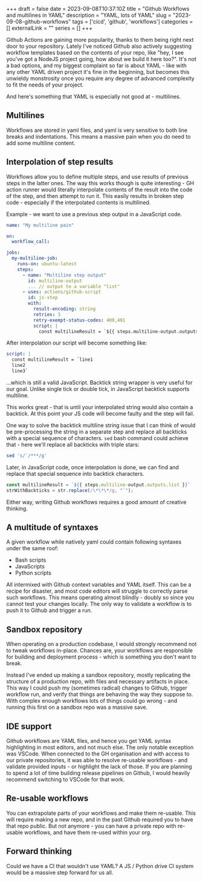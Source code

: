+++ 
draft = false 
date = 2023-09-08T10:37:10Z
title = "Github Workflows and multilines in YAML"
description = "YAML, lots of YAML"
slug = "2023-09-08-github-workflows" 
tags = ['cicd', 'github', 'workflows']
categories = []
externalLink = ""
series = []
+++

Github Actions are gaining more popularity, thanks to them being right next door to your repository. Lately I've noticed Github also actively suggesting workflow templates based on the contents of your repo, like "hey, I see you've got a NodeJS project going, how about we build it here too?". It's not a bad options, and my biggest complaint so far is about YAML - like with any other YAML driven project it's fine in the beginning, but becomes this unwieldy monstrosity once you require any degree of advanced complexity to fit the needs of your project.

And here's something that YAML is especially not good at - multilines.

## Multilines

Workflows are stored in yaml files, and yaml is very sensitive to both line breaks and indentations. This means a massive pain when you do need to add some multiline content.

## Interpolation of step results

Workflows allow you to define multiple steps, and use results of previous steps in the latter ones. The way this works though is quite interesting - GH action runner would literally interpolate contents of the result into the code of the step, and then attempt to run it. This easily results in broken step code - especially if the interpolated contents is multilined.

Example - we want to use a previous step output in a JavaScript code.

```yaml
name: "My multiline pain"

on:
  workflow_call:

jobs:
  my-multiline-job:
    runs-on: ubuntu-latest
    steps:
      - name: "Multiline step output"
        id: multiline-output
        ... // output to a variable "list"
      - uses: actions/github-script
        id: js-step
        with:
          result-encoding: string
          retries: 3
          retry-exempt-status-codes: 400,401
          script: |
            const multilineResult = `${{ steps.multiline-output.outputs.list }}`

```

After interpolation our script will become something like:

```yaml
script: |
  const multilineResult = `line1
  line2
  line3`
```

...which is still a valid JavaScript. Backtick string wrapper is very useful for our goal. Unlike single tick or double tick, in JavaScript backtick supports multiline.

This works great - that is until your interpolated string would also contain a backtick. At this point your JS code will become faulty and the step will fail.

One way to solve the backtick multiline string issue that I can think of would be pre-processing the string in a separate step and replace all backticks with a special sequence of characters.  `sed` bash command could achieve that - here we'll replace all backticks with triple stars:

```bash
sed 's/`/***/g'
```

Later, in JavaScript code, once interpolation is done, we can find and replace that special sequence into backtick characters.

```js
const multilineResult = `${{ steps.multiline-output.outputs.list }}`
strWithBackticks = str.replace(/\*\*\*/g, "`");
```

Either way, writing Github workflows requires a good amount of creative thinking.

## A multitude of syntaxes

A given workflow while natively yaml could contain following syntaxes under the same roof:
- Bash scripts
- JavaScripts
- Python scripts

All intermixed with Github context variables and YAML itself. This can be a recipe for disaster, and  most code editors will struggle to correctly parse such workflows. This means operating almost blindly - doubly so since you cannot test your changes locally. The only way to validate a workflow is to push it to Github and trigger a run.

## Sandbox repository

When operating on a production codebase, I would strongly recommend not to tweak workflows in-place. Chances are, your workflows are responsible for building and deployment process - which is something you don't want to break.

Instead I've ended up making a sandbox repository, mostly replicating the structure of a production repo, with files and necessary artifacts in place. This way I could push my (sometimes radical) changes to Github, trigger workflow run, and verify that things are behaving the way they suppose to. With complex enough workflows lots of things could go wrong - and running this first on a sandbox repo was a massive save.

## IDE support

Github workflows are YAML files, and hence you get YAML syntax highlighting in most editors, and not much else. The only notable exception was VSCode. When connected to the GH organisation and with access to our private repositories, it was able to resolve re-usable workflows - and validate provided inputs - or highlight the lack of those. If you are planning to spend a lot of time building release pipelines on Github, I would heavily recommend switching to VSCode for that work.

## Re-usable workflows

You can extrapolate parts of your workflows and make them re-usable. This will require making a new repo, and in the past Github required you to have that repo public. But not anymore - you can have a private repo with re-usable workflows, and have them re-used within your org.

## Forward thinking

Could we have a CI that wouldn't use YAML? A JS / Python drive CI system would be a massive step forward for us all.
